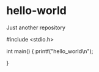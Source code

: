 # hello-world
Just another repository



#include <stdio.h>


int main()
{
  printf("hello_world\n");





}
